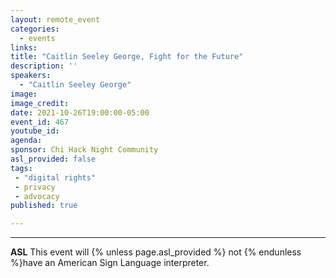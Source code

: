 ```yaml
---
layout: remote_event
categories:
  - events
links: 
title: "Caitlin Seeley George, Fight for the Future"
description: ''
speakers:
  - "Caitlin Seeley George"
image: 
image_credit:
date: 2021-10-26T19:00:00-05:00
event_id: 467
youtube_id: 
agenda: 
sponsor: Chi Hack Night Community
asl_provided: false
tags: 
 - "digital rights"
 - privacy
 - advocacy
published: true

---
```



---

**ASL** This event will {% unless page.asl_provided %} not {% endunless %}have an American Sign Language interpreter.
